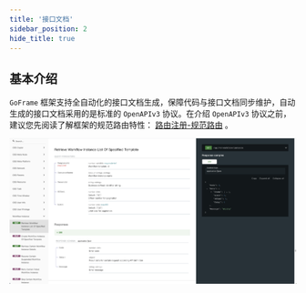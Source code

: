 ```yaml
---
title: '接口文档'
sidebar_position: 2
hide_title: true
---
```


## 基本介绍

`GoFrame` 框架支持全自动化的接口文档生成，保障代码与接口文档同步维护，自动生成的接口文档采用的是标准的 `OpenAPIv3` 协议。在介绍 `OpenAPIv3` 协议之前，建议您先阅读了解框架的规范路由特性： [路由注册-规范路由](../1-路由管理/1-路由管理-路由注册/3-路由注册-规范路由.md) 。

![](/markdown/840708d8c8fef9504ad25acce39f1343.png)

    